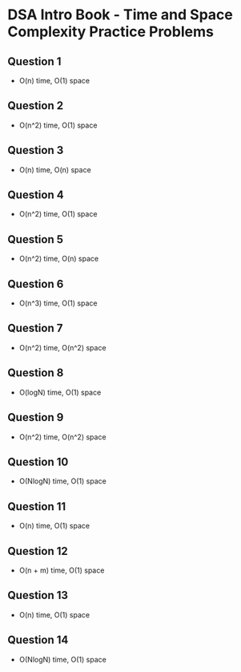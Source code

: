 # DSA Intro Book - Time and Space Complexity Practice Problems

## Question 1

- O(n) time, O(1) space

## Question 2

- O(n^2) time, O(1) space

## Question 3

- O(n) time, O(n) space

## Question 4

- O(n^2) time, O(1) space

## Question 5

- O(n^2) time, O(n) space

## Question 6

- O(n^3) time, O(1) space

## Question 7

- O(n^2) time, O(n^2) space

## Question 8

- O(logN) time, O(1) space

## Question 9

- O(n^2) time, O(n^2) space

## Question 10

- O(NlogN) time, O(1) space

## Question 11

- O(n) time, O(1) space

## Question 12

- O(n + m) time, O(1) space

## Question 13

- O(n) time, O(1) space

## Question 14

- O(NlogN) time, O(1) space
